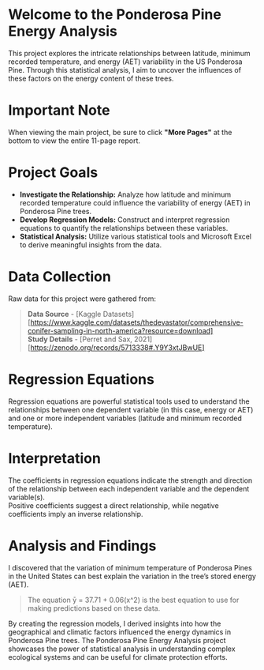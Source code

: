 # Welcome to the Ponderosa Pine Energy Analysis
This project explores the intricate relationships between latitude, minimum recorded temperature, and energy (AET) variability in the US Ponderosa Pine. Through this statistical analysis, I aim to uncover the influences of these factors on the energy content of these trees. 

# Important Note
When viewing the main project, be sure to click **"More Pages"** at the bottom to view the entire 11-page report. 

# Project Goals
- **Investigate the Relationship:** Analyze how latitude and minimum recorded temperature could influence the variability of energy (AET) in Ponderosa Pine trees.<br/>
- **Develop Regression Models:** Construct and interpret regression equations to quantify the relationships between these variables.<br/>
- **Statistical Analysis:** Utilize various statistical tools and Microsoft Excel to derive meaningful insights from the data.<br/>

# Data Collection
Raw data for this project were gathered from:<br/>
> **Data Source** - [Kaggle Datasets][https://www.kaggle.com/datasets/thedevastator/comprehensive-conifer-sampling-in-north-america?resource=download]<br/>
> **Study Details** - [Perret and Sax, 2021][https://zenodo.org/records/5713338#.Y9Y3xtJBwUE]<br/>

# Regression Equations
Regression equations are powerful statistical tools used to understand the relationships between one dependent variable (in this case, energy or AET) and one or more independent variables (latitude and minimum recorded temperature).<br/>

# Interpretation
The coefficients in regression equations indicate the strength and direction of the relationship between each independent variable and the dependent variable(s). <br/>
Positive coefficients suggest a direct relationship, while negative coefficients imply an inverse relationship. <br/>

# Analysis and Findings
I discovered that the variation of minimum temperature of Ponderosa Pines in the United States can best explain the variation in the tree’s stored energy (AET). <br/>

>The equation ȳ = 37.71 + 0.06(x^2) is the best equation to use for making predictions based on these data. <br/>

By creating the regression models, I derived insights into how the geographical and climatic factors influenced the energy dynamics in Ponderosa Pine trees. The Ponderosa Pine Energy Analysis project showcases the power of statistical analysis in understanding complex ecological systems and can be useful for climate protection efforts. <br/>
